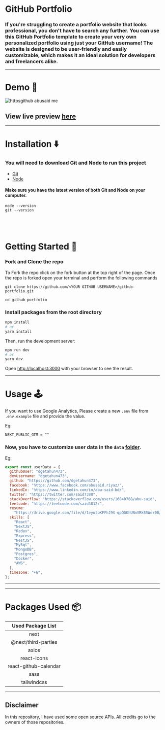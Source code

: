 # GitHub Portfolio

### If you're struggling to create a portfolio website that looks professional, you don't have to search any further. You can use this GitHub Portfolio template to create your very own personalized portfolio using just your GitHub username! The website is designed to be user-friendly and easily customizable, which makes it an ideal solution for developers and freelancers alike.

---

# Demo :movie_camera:

![httpsgithub abusaid me](https://github.com/dgetahun473/github-portfolio/assets/77630868/a331f996-1b4d-451a-941f-a15f5ae6de93)


## View live preview [here](https://my-github-portfolio.netlify.app/)

---

# Installation :arrow_down:

### You will need to download Git and Node to run this project

- [Git](https://git-scm.com/downloads)
- [Node](https://nodejs.org/en/download/)

#### Make sure you have the latest version of both Git and Node on your computer.

```
node --version
git --version
```

## <br />

# Getting Started :dart:

### Fork and Clone the repo

To Fork the repo click on the fork button at the top right of the page. Once the repo is forked open your terminal and perform the following commands

```
git clone https://github.com/<YOUR GITHUB USERNAME>/github-portfolio.git

cd github-portfolio
```

### Install packages from the root directory

```bash
npm install
# or
yarn install
```

Then, run the development server:

```bash
npm run dev
# or
yarn dev
```

Open [http://localhost:3000](http://localhost:3000) with your browser to see the result.

---

# Usage :joystick:

If you want to use Google Analytics, Please create a new `.env` file from `.env.example` file and provide the value.

Eg:

```env
NEXT_PUBLIC_GTM = ""
```

### Now, you have to customize user data in the `data` [folder](https://github.com/said7388/developer-portfolio/tree/main/data).

Eg:

```javascript
export const userData = {
  githubUser: "dgetahun473",
  devUsername: "dgetahun473",
  github: "https://github.com/dgetahun473",
  facebook: "https://www.facebook.com/abusaid.riyaz/",
  linkedIn: "https://www.linkedin.com/in/abu-said-bd/",
  twitter: "https://twitter.com/said7388",
  stackOverflow: "https://stackoverflow.com/users/16840768/abu-said",
  leetcode: "https://leetcode.com/said3812/",
  resume:
    "https://drive.google.com/file/d/1eyutpKFFhJ9X-qpQGKhUNnVRkB5Wer00/view?usp=sharing",
  skills: [
    "React",
    "NextJS",
    "Redux",
    "Express",
    "NestJS",
    "MySql",
    "MongoDB",
    "Postgres",
    "Docker",
    "AWS",
  ],
  timezone: "+6",
};
```

---

---

# Packages Used :package:

|   Used Package List   |
| :-------------------: |
|         next          |
|  @next/third-parties  |
|         axios         |
|      react-icons      |
| react-github-calendar |
|         sass          |
|      tailwindcss      |

---

## Disclaimer

In this repository, I have used some open source APIs. All credits go to the owners of those repositories.
